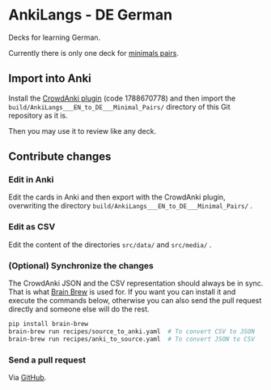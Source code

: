 # AnkiLangs - DE German

Decks for learning German.

Currently there is only one deck for [minimals
pairs](https://en.wikipedia.org/wiki/Minimal_pair).

## Import into Anki

Install the [CrowdAnki plugin](https://ankiweb.net/shared/info/1788670778)
(code 1788670778) and then import the
`build/AnkiLangs___EN_to_DE___Minimal_Pairs/` directory of this Git repository as
it is.

Then you may use it to review like any deck.

## Contribute changes

### Edit in Anki

Edit the cards in Anki and then export with the CrowdAnki plugin, overwriting
the directory `build/AnkiLangs___EN_to_DE___Minimal_Pairs/` .

### Edit as CSV

Edit the content of the directories `src/data/` and `src/media/` .

### (Optional) Synchronize the changes

The CrowdAnki JSON and the CSV representation should always be in sync. That is
what [Brain Brew](https://github.com/ohare93/brain-brew) is used for. If you
want you can install it and execute the commands below, otherwise you can also
send the pull request directly and someone else will do the rest.

```bash
pip install brain-brew
brain-brew run recipes/source_to_anki.yaml  # To convert CSV to JSON
brain-brew run recipes/anki_to_source.yaml  # To convert JSON to CSV
```

### Send a pull request

Via
[GitHub](https://docs.github.com/en/pull-requests/collaborating-with-pull-requests/proposing-changes-to-your-work-with-pull-requests/creating-a-pull-request-from-a-fork).
